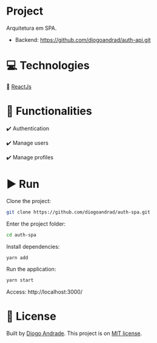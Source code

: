# Project

Arquitetura em SPA.

* Backend: https://github.com/diogoandrad/auth-api.git

# :computer: Technologies

:small_blue_diamond: [ReactJs](https://reactjs.org/)

# :memo: Functionalities

:heavy_check_mark: Authentication

:heavy_check_mark: Manage users

:heavy_check_mark: Manage profiles

# :arrow_forward: Run

Clone the project:
```bash
git clone https://github.com/diogoandrad/auth-spa.git
```

Enter the project folder:
```bash
cd auth-spa
```

Install dependencies:
```bash
yarn add
```

Run the application:
```bash
yarn start
```

Access: http://localhost:3000/

# :closed_book: License

Built by [Diogo Andrade](https://github.com/diogoandrad).
This project is on [MIT license](./LICENSE).
